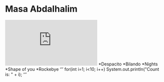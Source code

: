 # Masa Abdalhalim
![Me](https://www.facebook.com/photo.php?fbid=1560549903996689&set=a.122785621106465.22227.100001250822965&type=3&theater)
*Despacito
*Bilando
*Nights
*Shape of you
*Rockebye
‘’’
for(int i=1; i<10; i++)
System.out.println("Count is: " + i);
‘’’